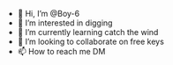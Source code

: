- 👋 Hi, I’m @Boy-6
- 👀 I’m interested in digging
- 🌱 I’m currently learning catch the wind
- 💞️ I’m looking to collaborate on free keys
- 📫 How to reach me DM

<!---
Boy-6/Boy-6 is a ✨ special ✨ repository because its `README.md` (this file) appears on your GitHub profile.
You can click the Preview link to take a look at your changes.
--->
